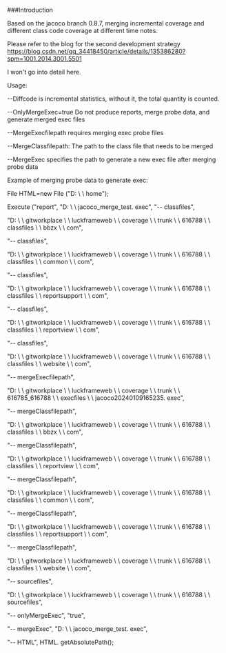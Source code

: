 ###Introduction

Based on the jacoco branch  0.8.7, merging incremental coverage and different class code coverage at different time notes.

Please refer to the blog for the second development strategy https://blog.csdn.net/qq_34418450/article/details/135386280?spm=1001.2014.3001.5501

I won't go into detail here.

Usage:

--Diffcode is incremental statistics, without it, the total quantity is counted.

--OnlyMergeExec=true Do not produce reports, merge probe data, and generate merged exec files

--MergeExecfilepath requires merging exec probe files

--MergeClassfilepath: The path to the class file that needs to be merged

--MergeExec specifies the path to generate a new exec file after merging probe data

Example of merging probe data to generate exec:

File HTML=new File ("D: \ \ home");

Execute ("report", "D: \ \ jacoco_merge_test. exec", "-- classfiles",

"D: \ \ gitworkplace \ \ luckframeweb \ \ coverage \ \ trunk \ \ 616788 \ \ classfiles \ \ bbzx \ \ com",

"-- classfiles",

"D: \ \ gitworkplace \ \ luckframeweb \ \ coverage \ \ trunk \ \ 616788 \ \ classfiles \ \ common \ \ com",

"-- classfiles",

"D: \ \ gitworkplace \ \ luckframeweb \ \ coverage \ \ trunk \ \ 616788 \ \ classfiles \ \ reportsupport \ \ com",

"-- classfiles",

"D: \ \ gitworkplace \ \ luckframeweb \ \ coverage \ \ trunk \ \ 616788 \ \ classfiles \ \ reportview \ \ com",

"-- classfiles",

"D: \ \ gitworkplace \ \ luckframeweb \ \ coverage \ \ trunk \ \ 616788 \ \ classfiles \ \ website \ \ com",

"-- mergeExecfilepath",

"D: \ \ gitworkplace \ \ luckframeweb \ \ coverage \ \ trunk \ \ 616785_616788 \ \ execfiles \ \ jacoco20240109165235. exec",

"-- mergeClassfilepath",

"D: \ \ gitworkplace \ \ luckframeweb \ \ coverage \ \ trunk \ \ 616788 \ \ classfiles \ \ bbzx \ \ com",

"-- mergeClassfilepath",

"D: \ \ gitworkplace \ \ luckframeweb \ \ coverage \ \ trunk \ \ 616788 \ \ classfiles \ \ reportview \ \ com",

"-- mergeClassfilepath",

"D: \ \ gitworkplace \ \ luckframeweb \ \ coverage \ \ trunk \ \ 616788 \ \ classfiles \ \ common \ \ com",

"-- mergeClassfilepath",

"D: \ \ gitworkplace \ \ luckframeweb \ \ coverage \ \ trunk \ \ 616788 \ \ classfiles \ \ reportsupport \ \ com",

"-- mergeClassfilepath",

"D: \ \ gitworkplace \ \ luckframeweb \ \ coverage \ \ trunk \ \ 616788 \ \ classfiles \ \ website \ \ com",

"-- sourcefiles",

"D: \ \ gitworkplace \ \ luckframeweb \ \ coverage \ \ trunk \ \ 616788 \ \ sourcefiles",

"-- onlyMergeExec", "true",

"-- mergeExec", "D: \ \ jacoco_merge_test. exec",

"-- HTML", HTML. getAbsolutePath();
 
 
